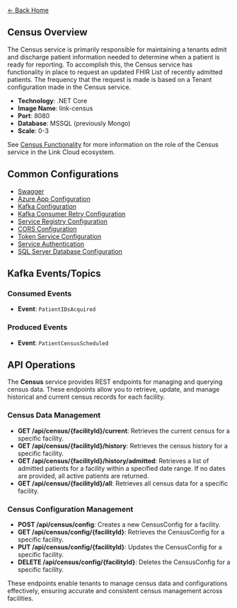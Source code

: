 ﻿[← Back Home](../README.md)

## Census Overview

The Census service is primarily responsible for maintaining a tenants admit and discharge patient information needed to determine when a patient is ready for reporting. To accomplish this, the Census service has functionality in place to request an updated FHIR List of recently admitted patients. The frequency that the request is made is based on a Tenant configuration made in the Census service.

- **Technology**: .NET Core
- **Image Name**: link-census
- **Port**: 8080
- **Database**: MSSQL (previously Mongo)
- **Scale**: 0-3

See [Census Functionality](../functionality/census_management.md) for more information on the role of the Census service in the Link Cloud ecosystem.

## Common Configurations

* [Swagger](../config/csharp.md#swagger)
* [Azure App Configuration](../config/csharp.md#azure-app-config-environment-variables)
* [Kafka Configuration](../config/csharp.md#kafka)
* [Kafka Consumer Retry Configuration](../config/csharp.md#kafka-consumer-settings)
* [Service Registry Configuration](../config/csharp.md#service-registry)
* [CORS Configuration](../config/csharp.md#cors)
* [Token Service Configuration](../config/csharp.md#token-service-settings)
* [Service Authentication](../config/csharp.md#service-authentication)
* [SQL Server Database Configuration](../config/csharp.md#sql-server-database)

## Kafka Events/Topics

### Consumed Events

- **Event**: `PatientIDsAcquired`

### Produced Events

- **Event**: `PatientCensusScheduled`

## API Operations

The **Census** service provides REST endpoints for managing and querying census data. These endpoints allow you to retrieve, update, and manage historical and current census records for each facility.

### Census Data Management

- **GET /api/census/{facilityId}/current**: Retrieves the current census for a specific facility.
- **GET /api/census/{facilityId}/history**: Retrieves the census history for a specific facility.
- **GET /api/census/{facilityId}/history/admitted**: Retrieves a list of admitted patients for a facility within a specified date range. If no dates are provided, all active patients are returned.
- **GET /api/census/{facilityId}/all**: Retrieves all census data for a specific facility.

### Census Configuration Management

- **POST /api/census/config**: Creates a new CensusConfig for a facility.
- **GET /api/census/config/{facilityId}**: Retrieves the CensusConfig for a specific facility.
- **PUT /api/census/config/{facilityId}**: Updates the CensusConfig for a specific facility.
- **DELETE /api/census/config/{facilityId}**: Deletes the CensusConfig for a specific facility.

These endpoints enable tenants to manage census data and configurations effectively, ensuring accurate and consistent census management across facilities.